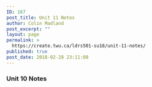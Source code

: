 ```yaml
---
ID: 167
post_title: Unit 11 Notes
author: Colin Madland
post_excerpt: ""
layout: page
permalink: >
  https://create.twu.ca/ldrs501-su18/unit-11-notes/
published: true
post_date: 2018-02-28 23:11:08
---
```

### Unit 10 Notes
